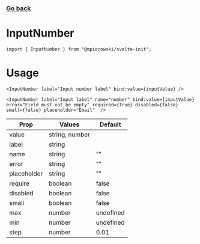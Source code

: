 ### [Go back](https://github.com/mpiorowski/svelte-init#components)

# InputNumber

```
import { InputNumber } from "@mpiorowski/svelte-init";
```

# Usage

```
<InputNumber label="Input number label" bind:value={inputValue} />
```

```
<InputNumber label="Input label" name="number" bind:value={inputValue} error="Field must not be empty" required={true} disabled={false} small={false} placeholder="Email"  />
```

| Prop        | Values         | Default   |
| ----------- | -------------- | --------- |
| value       | string, number |           |
| label       | string         |           |
| name        | string         | ""        |
| error       | string         | ""        |
| placeholder | string         | ""        |
| require     | boolean        | false     |
| disabled    | boolean        | false     |
| small       | boolean        | false     |
| max         | number         | undefined |
| min         | number         | undefined |
| step        | number         | 0.01      |
